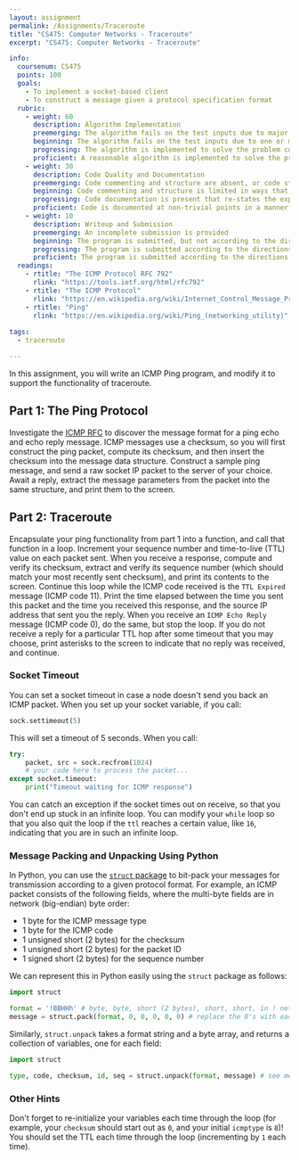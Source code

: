 ```yaml
---
layout: assignment
permalink: /Assignments/Traceroute
title: "CS475: Computer Networks - Traceroute"
excerpt: "CS475: Computer Networks - Traceroute"

info:
  coursenum: CS475
  points: 100
  goals:
    - To implement a socket-based client
    - To construct a message given a protocol specification format
  rubric:
    - weight: 60
      description: Algorithm Implementation
      preemerging: The algorithm fails on the test inputs due to major issues, or the program fails to compile and/or run
      beginning: The algorithm fails on the test inputs due to one or more minor issues
      progressing: The algorithm is implemented to solve the problem correctly according to given test inputs, but would fail if executed in a general case due to a minor issue or omission in the algorithm design or implementation
      proficient: A reasonable algorithm is implemented to solve the problem which correctly solves the problem according to the given test inputs, and would be reasonably expected to solve the problem in the general case
    - weight: 30
      description: Code Quality and Documentation
      preemerging: Code commenting and structure are absent, or code structure departs significantly from best practice, and/or the code departs significantly from the style guide
      beginning: Code commenting and structure is limited in ways that reduce the readability of the program, and/or there are minor departures from the style guide
      progressing: Code documentation is present that re-states the explicit code definitions, and/or code is written that mostly adheres to the style guide
      proficient: Code is documented at non-trivial points in a manner that enhances the readability of the program, and code is written according to the style guide
    - weight: 10
      description: Writeup and Submission
      preemerging: An incomplete submission is provided
      beginning: The program is submitted, but not according to the directions in one or more ways (for example, because it is lacking a readme writeup)
      progressing: The program is submitted according to the directions with a minor omission or correction needed, and with at least superficial responses to the bolded questions throughout
      proficient: The program is submitted according to the directions, including a readme writeup describing the solution, and thoughtful answers to the bolded questions throughout
  readings:
    - rtitle: "The ICMP Protocol RFC 792"
      rlink: "https://tools.ietf.org/html/rfc792"
    - rtitle: "The ICMP Protocol"
      rlink: "https://en.wikipedia.org/wiki/Internet_Control_Message_Protocol"
    - rtitle: "Ping"
      rlink: "https://en.wikipedia.org/wiki/Ping_(networking_utility)"
      
tags:
  - traceroute

---
```


In this assignment, you will write an ICMP Ping program, and modify it to support the functionality of traceroute.

## Part 1: The Ping Protocol

Investigate the [ICMP RFC](https://tools.ietf.org/html/rfc792) to discover the message format for a ping echo and echo reply message.  ICMP messages use a checksum, so you will first construct the ping packet, compute its checksum, and then insert the checksum into the message data structure.  Construct a sample ping message, and send a raw socket IP packet to the server of your choice.  Await a reply, extract the message parameters from the packet into the same structure, and print them to the screen.

## Part 2: Traceroute

Encapsulate your ping functionality from part 1 into a function, and call that function in a loop.  Increment your sequence number and time-to-live (TTL) value on each packet sent.  When you receive a response, compute and verify its checksum, extract and verify its sequence number (which should match your most recently sent checksum), and print its contents to the screen.  Continue this loop while the ICMP code received is the `TTL Expired` message (ICMP code 11).  Print the time elapsed between the time you sent this packet and the time you received this response, and the source IP address that sent you the reply.  When you receive an `ICMP Echo Reply` message (ICMP code 0), do the same, but stop the loop.  If you do not receive a reply for a particular TTL hop after some timeout that you may choose, print asterisks to the screen to indicate that no reply was received, and continue.

### Socket Timeout

You can set a socket timeout in case a node doesn't send you back an ICMP packet.  When you set up your socket variable, if you call:

```python
sock.settimeout(5)
```

This will set a timeout of 5 seconds.  When you call:

```python
try:
    packet, src = sock.recfrom(1024)
    # your code here to process the packet...
except socket.timeout:
    print("Timeout waiting for ICMP response")
```

You can catch an exception if the socket times out on receive, so that you don't end up stuck in an infinite loop.  You can modify your `while` loop so that you also quit the loop if the `ttl` reaches a certain value, like `16`, indicating that you are in such an infinite loop.

### Message Packing and Unpacking Using Python

In Python, you can use the [`struct` package](https://docs.python.org/3/library/struct.html#format-characters) to bit-pack your messages for transmission according to a given protocol format.  For example, an ICMP packet consists of the following fields, where the multi-byte fields are in network (big-endian) byte order:

* 1 byte for the ICMP message type
* 1 byte for the ICMP code
* 1 unsigned short (2 bytes) for the checksum
* 1 unsigned short (2 bytes) for the packet ID
* 1 signed short (2 bytes) for the sequence number

We can represent this in Python easily using the `struct` package as follows:

```python
import struct

format = '!BBHHh' # byte, byte, short (2 bytes), short, short, in ! network byte big-endian order
message = struct.pack(format, 0, 0, 0, 0, 0) # replace the 0's with each value specified in the format string
```

Similarly, `struct.unpack` takes a format string and a byte array, and returns a collection of variables, one for each field:

```python
import struct

type, code, checksum, id, seq = struct.unpack(format, message) # see message and format above
```

### Other Hints

Don't forget to re-initialize your variables each time through the loop (for example, your `checksum` should start out as `0`, and your initial `icmptype` is `8`)!  You should set the TTL each time through the loop (incrementing by `1` each time).